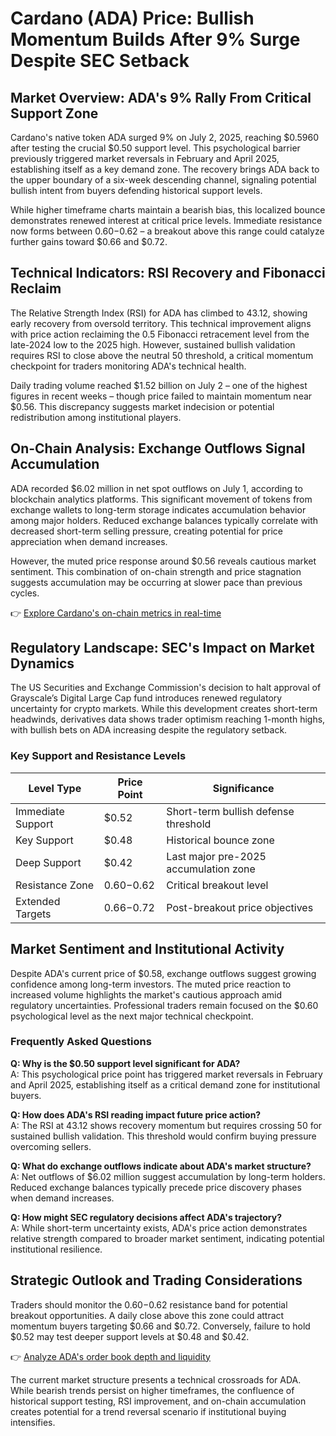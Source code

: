 # Cardano (ADA) Price: Bullish Momentum Builds After 9% Surge Despite SEC Setback  

## Market Overview: ADA's 9% Rally From Critical Support Zone  

Cardano's native token ADA surged 9% on July 2, 2025, reaching $0.5960 after testing the crucial $0.50 support level. This psychological barrier previously triggered market reversals in February and April 2025, establishing itself as a key demand zone. The recovery brings ADA back to the upper boundary of a six-week descending channel, signaling potential bullish intent from buyers defending historical support levels.  

While higher timeframe charts maintain a bearish bias, this localized bounce demonstrates renewed interest at critical price levels. Immediate resistance now forms between $0.60-$0.62 – a breakout above this range could catalyze further gains toward $0.66 and $0.72.  

## Technical Indicators: RSI Recovery and Fibonacci Reclaim  

The Relative Strength Index (RSI) for ADA has climbed to 43.12, showing early recovery from oversold territory. This technical improvement aligns with price action reclaiming the 0.5 Fibonacci retracement level from the late-2024 low to the 2025 high. However, sustained bullish validation requires RSI to close above the neutral 50 threshold, a critical momentum checkpoint for traders monitoring ADA's technical health.  

Daily trading volume reached $1.52 billion on July 2 – one of the highest figures in recent weeks – though price failed to maintain momentum near $0.56. This discrepancy suggests market indecision or potential redistribution among institutional players.  

## On-Chain Analysis: Exchange Outflows Signal Accumulation  

ADA recorded $6.02 million in net spot outflows on July 1, according to blockchain analytics platforms. This significant movement of tokens from exchange wallets to long-term storage indicates accumulation behavior among major holders. Reduced exchange balances typically correlate with decreased short-term selling pressure, creating potential for price appreciation when demand increases.  

However, the muted price response around $0.56 reveals cautious market sentiment. This combination of on-chain strength and price stagnation suggests accumulation may be occurring at slower pace than previous cycles.  

👉 [Explore Cardano's on-chain metrics in real-time](https://bit.ly/okx-bonus)  

## Regulatory Landscape: SEC's Impact on Market Dynamics  

The US Securities and Exchange Commission's decision to halt approval of Grayscale’s Digital Large Cap fund introduces renewed regulatory uncertainty for crypto markets. While this development creates short-term headwinds, derivatives data shows trader optimism reaching 1-month highs, with bullish bets on ADA increasing despite the regulatory setback.  

### Key Support and Resistance Levels  

| Level Type       | Price Point   | Significance                          |  
|------------------|---------------|---------------------------------------|  
| Immediate Support| $0.52         | Short-term bullish defense threshold  |  
| Key Support      | $0.48         | Historical bounce zone                |  
| Deep Support     | $0.42         | Last major pre-2025 accumulation zone |  
| Resistance Zone  | $0.60-$0.62   | Critical breakout level               |  
| Extended Targets | $0.66-$0.72   | Post-breakout price objectives        |  

## Market Sentiment and Institutional Activity  

Despite ADA's current price of $0.58, exchange outflows suggest growing confidence among long-term investors. The muted price reaction to increased volume highlights the market's cautious approach amid regulatory uncertainties. Professional traders remain focused on the $0.60 psychological level as the next major technical checkpoint.  

### Frequently Asked Questions  

**Q: Why is the $0.50 support level significant for ADA?**  
A: This psychological price point has triggered market reversals in February and April 2025, establishing itself as a critical demand zone for institutional buyers.  

**Q: How does ADA's RSI reading impact future price action?**  
A: The RSI at 43.12 shows recovery momentum but requires crossing 50 for sustained bullish validation. This threshold would confirm buying pressure overcoming sellers.  

**Q: What do exchange outflows indicate about ADA's market structure?**  
A: Net outflows of $6.02 million suggest accumulation by long-term holders. Reduced exchange balances typically precede price discovery phases when demand increases.  

**Q: How might SEC regulatory decisions affect ADA's trajectory?**  
A: While short-term uncertainty exists, ADA's price action demonstrates relative strength compared to broader market sentiment, indicating potential institutional resilience.  

## Strategic Outlook and Trading Considerations  

Traders should monitor the $0.60-$0.62 resistance band for potential breakout opportunities. A daily close above this zone could attract momentum buyers targeting $0.66 and $0.72. Conversely, failure to hold $0.52 may test deeper support levels at $0.48 and $0.42.  

👉 [Analyze ADA's order book depth and liquidity](https://bit.ly/okx-bonus)  

The current market structure presents a technical crossroads for ADA. While bearish trends persist on higher timeframes, the confluence of historical support testing, RSI improvement, and on-chain accumulation creates potential for a trend reversal scenario if institutional buying intensifies.